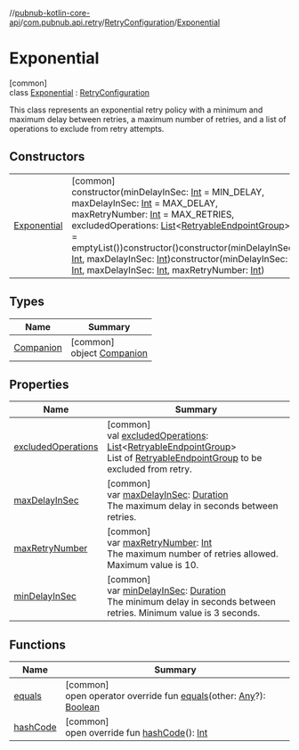 //[pubnub-kotlin-core-api](../../../../index.md)/[com.pubnub.api.retry](../../index.md)/[RetryConfiguration](../index.md)/[Exponential](index.md)

# Exponential

[common]\
class [Exponential](index.md) : [RetryConfiguration](../index.md)

This class represents an exponential retry policy with a minimum and maximum delay between retries, a maximum number of retries, and a list of operations to exclude from retry attempts.

## Constructors

| | |
|---|---|
| [Exponential](-exponential.md) | [common]<br>constructor(minDelayInSec: [Int](https://kotlinlang.org/api/latest/jvm/stdlib/kotlin-stdlib/kotlin/-int/index.html) = MIN_DELAY, maxDelayInSec: [Int](https://kotlinlang.org/api/latest/jvm/stdlib/kotlin-stdlib/kotlin/-int/index.html) = MAX_DELAY, maxRetryNumber: [Int](https://kotlinlang.org/api/latest/jvm/stdlib/kotlin-stdlib/kotlin/-int/index.html) = MAX_RETRIES, excludedOperations: [List](https://kotlinlang.org/api/latest/jvm/stdlib/kotlin-stdlib/kotlin.collections/-list/index.html)&lt;[RetryableEndpointGroup](../../-retryable-endpoint-group/index.md)&gt; = emptyList())constructor()constructor(minDelayInSec: [Int](https://kotlinlang.org/api/latest/jvm/stdlib/kotlin-stdlib/kotlin/-int/index.html), maxDelayInSec: [Int](https://kotlinlang.org/api/latest/jvm/stdlib/kotlin-stdlib/kotlin/-int/index.html))constructor(minDelayInSec: [Int](https://kotlinlang.org/api/latest/jvm/stdlib/kotlin-stdlib/kotlin/-int/index.html), maxDelayInSec: [Int](https://kotlinlang.org/api/latest/jvm/stdlib/kotlin-stdlib/kotlin/-int/index.html), maxRetryNumber: [Int](https://kotlinlang.org/api/latest/jvm/stdlib/kotlin-stdlib/kotlin/-int/index.html)) |

## Types

| Name | Summary |
|---|---|
| [Companion](-companion/index.md) | [common]<br>object [Companion](-companion/index.md) |

## Properties

| Name | Summary |
|---|---|
| [excludedOperations](excluded-operations.md) | [common]<br>val [excludedOperations](excluded-operations.md): [List](https://kotlinlang.org/api/latest/jvm/stdlib/kotlin-stdlib/kotlin.collections/-list/index.html)&lt;[RetryableEndpointGroup](../../-retryable-endpoint-group/index.md)&gt;<br>List of [RetryableEndpointGroup](../../-retryable-endpoint-group/index.md) to be excluded from retry. |
| [maxDelayInSec](max-delay-in-sec.md) | [common]<br>var [maxDelayInSec](max-delay-in-sec.md): [Duration](https://kotlinlang.org/api/latest/jvm/stdlib/kotlin-stdlib/kotlin.time/-duration/index.html)<br>The maximum delay in seconds between retries. |
| [maxRetryNumber](max-retry-number.md) | [common]<br>var [maxRetryNumber](max-retry-number.md): [Int](https://kotlinlang.org/api/latest/jvm/stdlib/kotlin-stdlib/kotlin/-int/index.html)<br>The maximum number of retries allowed. Maximum value is 10. |
| [minDelayInSec](min-delay-in-sec.md) | [common]<br>var [minDelayInSec](min-delay-in-sec.md): [Duration](https://kotlinlang.org/api/latest/jvm/stdlib/kotlin-stdlib/kotlin.time/-duration/index.html)<br>The minimum delay in seconds between retries. Minimum value is 3 seconds. |

## Functions

| Name | Summary |
|---|---|
| [equals](equals.md) | [common]<br>open operator override fun [equals](equals.md)(other: [Any](https://kotlinlang.org/api/latest/jvm/stdlib/kotlin-stdlib/kotlin/-any/index.html)?): [Boolean](https://kotlinlang.org/api/latest/jvm/stdlib/kotlin-stdlib/kotlin/-boolean/index.html) |
| [hashCode](hash-code.md) | [common]<br>open override fun [hashCode](hash-code.md)(): [Int](https://kotlinlang.org/api/latest/jvm/stdlib/kotlin-stdlib/kotlin/-int/index.html) |
